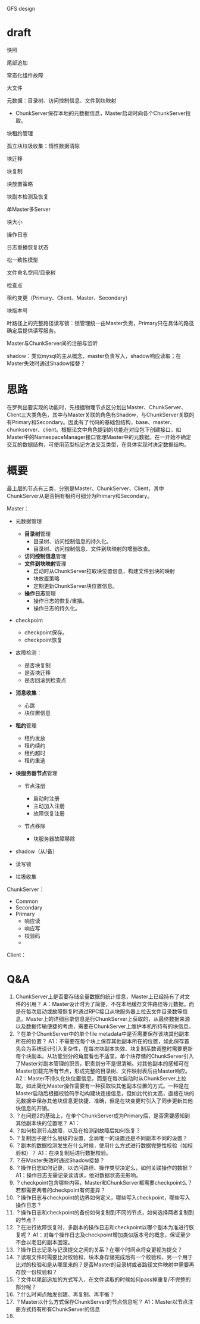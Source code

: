 GFS design

# draft

快照

尾部追加

常态化组件故障

大文件

元数据：目录树、访问控制信息、文件到块映射

-   ChunkServer保存本地的元数据信息，Master启动时向各个ChunkServer拉取。

块租约管理

孤立块垃圾收集：惰性数据清除

块迁移

块复制

块放置策略

块副本检测及恢复

单Master多Server

块大小

操作日志

日志重播恢复状态

松一致性模型

文件命名空间/目录树

检查点

租约变更（Primary、Client、Master、Secondary）

块版本号

叶路径上的完整路径读写锁：锁管理统一由Master负责，Primary只在具体的路径确定后提供读写服务。	

Master与ChunkServer间的注册与监听

shadow：类似mysql的主从概念，master负责写入，shadow响应读取；在Master失效时通过Shadow接替？

# 思路

​	在罗列出要实现的功能时，先根据物理节点区分划出Master、ChunkServer、Client三大类角色，其中与Master关联的角色有Shadow，与ChunkServer关联的有Primary和Secondary。因此有了代码的基础包结构，base、master、chunkserver、client。根据论文中角色提到的功能在对应包下创建接口，如Master中的NamespaceManager接口管理Master中的元数据。在一开始不确定交互的数据结构，可使用范型<Namespce>标记方法交互类型，在具体实现时决定数据结构。

# 概要

最上层的节点有三类，分别是Master、ChunkServer、Client，其中ChunkServer从是否拥有租约可细分为Primary和Secondary。

Master：

-   元数据管理
    -   **目录树**管理
        -   目录树、访问控制信息的持久化。
        -   目录树、访问控制信息、文件到块映射的增删改查。
    -   **访问控制信息**管理
    -   **文件到块映射**管理
        -   启动时从ChunkServer拉取块位置信息，构建文件到块的映射
        -   块放置策略
        -   定期更新ChunkServer块位置信息。
    -   **操作日志**管理
        -   操作日志的恢复/重播。
        -   操作日志的持久化。
-   checkpoint
    -   checkpoint保存。
    -   checkpoint恢复
-   故障检测：
    -   是否块复制
    -   是否块迁移
    -   是否回滚到检查点
-   **消息收集**：
    -   心跳
    -   块位置信息
-   **租约**管理
    -   租约发放
    -   租约续约
    -   租约超时
    -   租约重选
-   **块服务器节点**管理
    -   节点注册
        -   启动时注册
        -   主动加入注册
        -   故障恢复注册

    -   节点移除
        -   块服务器故障移除

-   shadow（从/备）
-   读写锁
-   垃圾收集

ChunkServer：

-   Common
-   Secondary
-   Primary
    -   响应读
    -   响应写
    -   校验码
    -   

Client：

# Q&A

1. ChunkServer上是否要存储全量数据的统计信息，Master上已经持有了对文件的引用？
   A：Master设计时为了简便，不在本地缓存文件路径等元数据。而是在每次启动或故障恢复时通过RPC接口从块服务器上拉去文件目录数等信息。Master上的详细目录信息是行ChunkServer上获取的，从最终数据来源以及数据传输便捷的考虑，需要在ChunkServer上维护本机所持有的块信息。
2. ？在单个ChunkServer中的单个file metadata中是否需要保存该块其他副本所在的位置？
   A1：不需要在每个块上保存其他副本所在的位置，如此保存首先会为系统设计引入复杂性，在每次块副本失效、块复制系数调整时需要更新每个块副本。从功能划分的角度看也不适宜，单个块存储的ChunkServer引入了Master对副本管理的职责，职责划分不是很清晰。对其他副本的感知可在Master加载完所有节点，形成完整的目录树、文件映射表后由Master响应。
   A2：Master不持久化块位置信息，而是在每次启动时从ChunkServer上拉取，如此简化Master操作需要有一种获取块其他副本位置的方式。一种是在Master启动后根据校验码手动构建块连接信息，但如此代价太高，直接在块的元数据中保存其他块信息更快捷、准确，但是在块变更时引入了同步更新其他块信息的开销。
3. ？在问题2的基础上，在单个ChunkServer成为Primary后，是否需要感知到其他副本块的位置呢？
   A1：
4. ？如何检测节点故障，以及在检测到故障后如何恢复？
5. ？复制因子是什么层级的设置，全局唯一的设置还是不同副本不同的设置？
6. ？副本的数据检测发生在什么时候，使用什么方式进行数据完整性校验（如校验和）？
   A1：在块复制后进行数据校验。
7. ？在Master失效时通过Shadow接替？
8. ？操作日志如何记录，以访问路径、操作类型决定么，如何关联操作的数据？
   A1：操作日志无需记录读请求，他对数据状态无影响。
9. ？checkpoint包含哪些内容，Master和ChunkServer都需要checkpoint么？若都需要两者的checkpoint有何差异？
10. ？操作日志与checkpoint的边界如何定义，哪些写入checkpoint，哪些写入操作日志？
11. ？操作日志和checkpoint的备份如何复制到不同的节点，如何选择两者复制到的节点？
12. ？在进行故障恢复时，多副本的操作日志和checkpoint以哪个副本为准进行恢复呢？
    A1：对每个操作日志及checkpoint增加类似版本号的概念，保证至少不会以老旧的副本回滚。
13. ？操作日志记录与记录提交之间的关系？在哪个时间点将变更视为提交？
14. ？读取文件时需要比对校验和，块本身存储完成后有一个校验和，另一个用于比对的校验和是从哪里来的？是否Master的目录树或者路径文件映射中需要再存放一份校验和？
15. ？文件以尾部追加的方式写入，在文件读取的时候如何pass掉重复/不完整的部分呢？
16. ？什么时间点触发创建、再复制、再平衡？
17. ？Master以什么方式保存ChunkServer的节点信息呢？
    A1：Master以节点注册方式持有所有ChunkServer的信息
18. 



